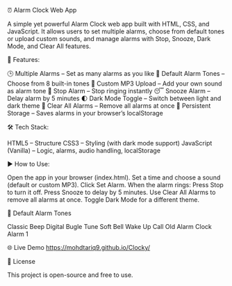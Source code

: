⏰ Alarm Clock Web App

A simple yet powerful Alarm Clock web app built with HTML, CSS, and JavaScript.
It allows users to set multiple alarms, choose from default tones or upload custom sounds, and manage alarms with Stop, Snooze, Dark Mode, and Clear All features.

🚀 Features:

🕒 Multiple Alarms – Set as many alarms as you like
🎵 Default Alarm Tones – Choose from 8 built-in tones
📂 Custom MP3 Upload – Add your own sound as alarm tone
🔕 Stop Alarm – Stop ringing instantly
😴 Snooze Alarm – Delay alarm by 5 minutes
🌓 Dark Mode Toggle – Switch between light and dark theme
🧹 Clear All Alarms – Remove all alarms at once
💾 Persistent Storage – Saves alarms in your browser’s localStorage

🛠️ Tech Stack:

HTML5 – Structure
CSS3 – Styling (with dark mode support)
JavaScript (Vanilla) – Logic, alarms, audio handling, localStorage

▶️ How to Use:

Open the app in your browser (index.html).
Set a time and choose a sound (default or custom MP3).
Click Set Alarm.
When the alarm rings:
Press Stop to turn it off.
Press Snooze to delay by 5 minutes.
Use Clear All Alarms to remove all alarms at once.
Toggle Dark Mode for a different theme.

🎵 Default Alarm Tones

Classic
Beep
Digital
Bugle Tune
Soft Bell
Wake Up Call
Old Alarm Clock
Alarm 1

🌐 Live Demo
https://mohdtariq9.github.io/Clocky/

📜 License

This project is open-source and free to use.

